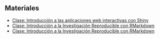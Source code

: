 ## Materiales

- [Clase: Introducción a las aplicaciones web interactivas con Shiny](/materials/Shiny)
- [Clase: Introducción a la Investigación Reproducible con RMarkdown](materials/RMarkdown/index.html)
- [Clase: Introducción a la Investigación Reproducible con RMarkdown](CopyOfShiny)
